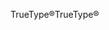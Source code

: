 <span data-ttu-id="0589c-101">TrueType®</span><span class="sxs-lookup"><span data-stu-id="0589c-101">TrueType®</span></span>